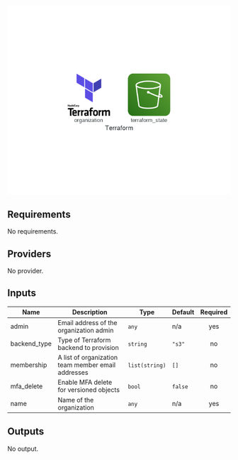 ![Terraform](terraform.png)

## Requirements

No requirements.

## Providers

No provider.

## Inputs

| Name | Description | Type | Default | Required |
|------|-------------|------|---------|:--------:|
| admin | Email address of the organization admin | `any` | n/a | yes |
| backend\_type | Type of Terraform backend to provision | `string` | `"s3"` | no |
| membership | A list of organization team member email addresses | `list(string)` | `[]` | no |
| mfa\_delete | Enable MFA delete for versioned objects | `bool` | `false` | no |
| name | Name of the organization | `any` | n/a | yes |

## Outputs

No output.

